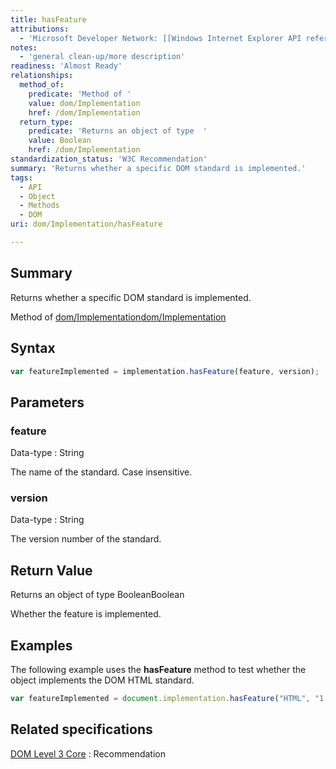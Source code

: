 ```yaml
---
title: hasFeature
attributions:
  - 'Microsoft Developer Network: [[Windows Internet Explorer API reference](http://msdn.microsoft.com/en-us/library/ie/hh828809%28v=vs.85%29.aspx) Article]'
notes:
  - 'general clean-up/more description'
readiness: 'Almost Ready'
relationships:
  method_of:
    predicate: 'Method of '
    value: dom/Implementation
    href: /dom/Implementation
  return_type:
    predicate: 'Returns an object of type  '
    value: Boolean
    href: /dom/Implementation
standardization_status: 'W3C Recommendation'
summary: 'Returns whether a specific DOM standard is implemented.'
tags:
  - API
  - Object
  - Methods
  - DOM
uri: dom/Implementation/hasFeature

---
```

## <span>Summary</span>

Returns whether a specific DOM standard is implemented.

Method of [dom/Implementation](/dom/Implementation)[dom/Implementation](/dom/Implementation)

## <span>Syntax</span>

``` js
var featureImplemented = implementation.hasFeature(feature, version);
```

## <span>Parameters</span>

### <span>feature</span>

 Data-type
:   String

 The name of the standard. Case insensitive.

### <span>version</span>

 Data-type
:   String

 The version number of the standard.

## <span>Return Value</span>

Returns an object of type BooleanBoolean

Whether the feature is implemented.

## <span>Examples</span>

The following example uses the **hasFeature** method to test whether the object implements the DOM HTML standard.

``` js
var featureImplemented = document.implementation.hasFeature("HTML", "1.0");
```

## <span>Related specifications</span>

[DOM Level 3 Core](http://www.w3.org/TR/DOM-Level-3-Core/)
:   Recommendation
